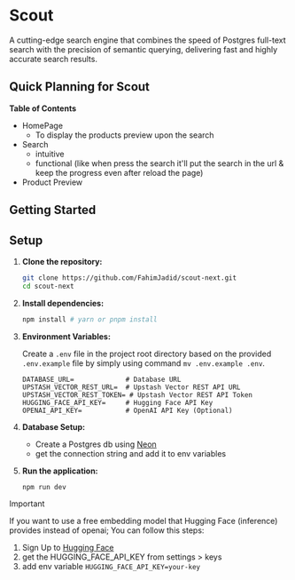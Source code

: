 # Scout

A cutting-edge search engine that combines the speed of Postgres full-text search with the precision of semantic querying, delivering fast and highly accurate search results.

## Quick Planning for Scout

**Table of Contents**

- HomePage 
    - To display the products preview upon the search
- Search 
    - intuitive
    - functional (like when press the search it'll put the search in the url & keep the progress even after reload the page)
- Product Preview

## Getting Started

## Setup

1. **Clone the repository:**

   ```bash
   git clone https://github.com/FahimJadid/scout-next.git
   cd scout-next
   ```

2. **Install dependencies:**

   ```bash
   npm install # yarn or pnpm install
   ```

3. **Environment Variables:**

   Create a `.env` file in the project root directory based on the provided `.env.example` file by simply using command `mv .env.example .env`.

   ```dotenv
   DATABASE_URL=             # Database URL
   UPSTASH_VECTOR_REST_URL=  # Upstash Vector REST API URL
   UPSTASH_VECTOR_REST_TOKEN= # Upstash Vector REST API Token
   HUGGING_FACE_API_KEY=     # Hugging Face API Key
   OPENAI_API_KEY=           # OpenAI API Key (Optional)
   ```

4. **Database Setup:**

   - Create a Postgres db using [Neon](https://neon.tech)
   - get the connection string and add it to env variables

5. **Run the application:**

   ```bash
   npm run dev
   ```


> [!IMPORTANT]
>If you want to use a free embedding model that Hugging Face (inference) provides instead of openai; You can follow this steps:

1. Sign Up to [Hugging Face](https://huggingface.co/)
2. get the HUGGING_FACE_API_KEY from settings > keys
3. add env variable `HUGGING_FACE_API_KEY=your-key`
